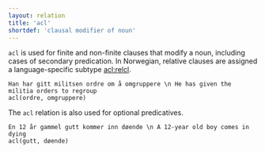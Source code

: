 ```yaml
---
layout: relation
title: 'acl'
shortdef: 'clausal modifier of noun'
---
```


`acl` is used for finite and non-finite clauses that modify a noun, including cases of secondary predication. In Norwegian, relative clauses are assigned a language-specific subtype [acl:relcl](acl-relcl).

~~~ sdparse
Han har gitt militsen ordre om å omgruppere \n He has given the militia orders to regroup
acl(ordre, omgruppere)
~~~

The `acl` relation is also used for optional predicatives.

~~~ sdparse
En 12 år gammel gutt kommer inn døende \n A 12-year old boy comes in dying
acl(gutt, døende)
~~~



<!-- Interlanguage links updated Út zář 29 20:43:06 CEST 2020 -->
